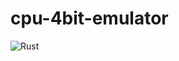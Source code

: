 # cpu-4bit-emulator
![Rust](https://github.com/yuk1ty/cpu-4bit-emulator/workflows/Rust/badge.svg?branch=master)